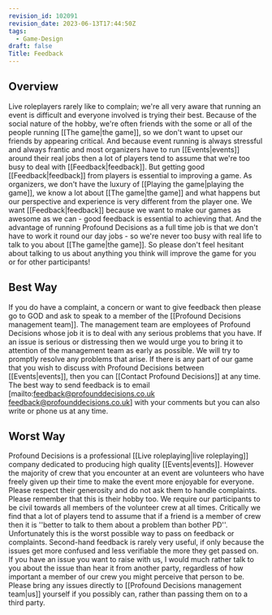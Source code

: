 ```yaml
---
revision_id: 102091
revision_date: 2023-06-13T17:44:50Z
tags:
  - Game-Design
draft: false
Title: Feedback
---
```

## Overview
Live roleplayers rarely like to complain; we're all very aware that running an event is difficult and everyone involved is trying their best. Because of the social nature of the hobby, we're often friends with the some or all of the people running [[The game|the game]], so we don't want to upset our friends by appearing critical. And because event running is always stressful and always frantic and most organizers have to run [[Events|events]] around their real jobs then a lot of players tend to assume that we're too busy to deal with [[Feedback|feedback]].
But getting good [[Feedback|feedback]] from players is essential to improving a game. As organizers, we don't have the luxury of [[Playing the game|playing the game]], we know a lot about [[The game|the game]] and what happens but our perspective and experience is very different from the player one. We want [[Feedback|feedback]] because we want to make our games as awesome as we can - good feedback is essential to achieving that. And the advantage of running Profound Decisions as a full time job is that we don't have to work it round our day jobs - so we're never too busy with real life to talk to you about [[The game|the game]].
So please don't feel hesitant about talking to us about anything you think will improve the game for you or for other participants!
## Best Way
If you do have a complaint, a concern or want to give feedback then please go to GOD and ask to speak to a member of the [[Profound Decisions management team]]. The management team are employees of Profound Decisions whose job it is to deal with any serious problems that you have. If an issue is serious or distressing then we would urge you to bring it to attention of the management team as early as possible. We will try to promptly resolve any problems that arise.
If there is any part of our game that you wish to discuss with Profound Decisions between [[Events|events]], then you can [[Contact Profound Decisions]] at any time. The best way to send feedback is to email [mailto:feedback@profounddecisions.co.uk feedback@profounddecisions.co.uk] with your comments but you can also write or phone us at any time.
## Worst Way
Profound Decisions is a professional [[Live roleplaying|live roleplaying]] company dedicated to producing high quality [[Events|events]]. However the majority of crew that you encounter at an event are volunteers who have freely given up their time to make the event more enjoyable for everyone. Please respect their generosity and do not ask them to handle complaints. Please remember that this is their hobby too. We require our participants to be civil towards all members of the volunteer crew at all times.
Critically we find that a lot of players tend to assume that if a friend is a member of crew then it is ''better to talk to them about a problem than bother PD''. Unfortunately this is the worst possible way to pass on feedback or complaints. Second-hand feedback is rarely very useful, if only because the issues get more confused and less verifiable the more they get passed on. If you have an issue you want to raise with us, I would much rather talk to you about the issue than hear it from another party, regardless of how important a member of our crew you might perceive that person to be.
Please bring any issues directly to [[Profound Decisions management team|us]] yourself if you possibly can, rather than passing them on to a third party.